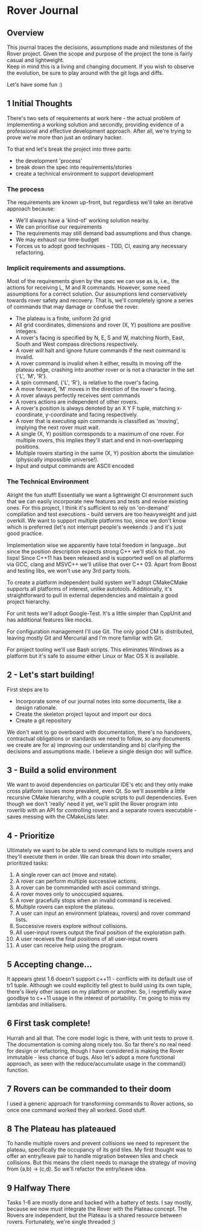 Rover Journal
=============

Overview
--------

This journal traces the decisions, assumptions made and milestones of the Rover project.  Given the scope and purpose of the project the tone is fairly casual and lightweight.  
Keep in mind this is a living and changing document.  If you wish to observe the evolution, be sure to play around with the git logs and diffs.

Let's have some fun :)

1 Initial Thoughts
------------------

There's two sets of requirements at work here - the actual problem of implementing a working solution and secondly, providing evidence of a professional and effective development approach. After all, we're trying to prove we're more than just an ordinary hacker.

To that end let's break the project into three parts:
 * the development 'process'
 * break down the spec into requirements/stories
 * create a technical environment to support development


### The process

The requirements are known up-front, but regardless we'll take an iterative approach because:
  * We'll always have a 'kind-of' working solution nearby.
  * We can prioritise our requirements
  * The requirements may still demand bad assumptions and thus change.
  * We may exhaust our time-budget
  * Forces us to adopt good techniques - TDD, CI, easing any necessary refactoring.


### Implicit requirements and assumptions.

Most of the requirements given by the spec we can use as is, i.e., the actions for receiving L, M and R commands.  However, some need assumptions for a correct solution. Our assumptions lend conservatively towards rover safety and recovery.  That is, we'll completely ignore a series of commands that may damage or confuse the rover.

* The plateau is a finite, uniform 2d grid
* All grid coordinates, dimensions and rover (X, Y) positions are positive integers.
* A rover's facing is specified by N, E, S and W, matching North, East, South and West compass directions respectively.
* A rover will halt and ignore future commands if the next command is invalid.
* A rover command is invalid when it either, results in moving off the plateau edge, crashing into another rover or is not a character in the set {'L', 'M', 'R'}.
* A spin command, {'L', 'R'}, is relative to the rover's facing.
* A move forward, 'M' moves in the direction of the rover's facing.
* A rover always perfectly receives sent commands
* A rovers actions are independent of other rovers.
* A rover's position is always denoted by an X Y F tuple, matching x-coordinate, y-coordinate and facing respectively.
* A rover that is executing spin commands is classified as 'moving', implying the next rover must wait.
* A single (X, Y) position corresponds to a maximum of one rover.  For multiple rovers,
this implies they'll start and end in non-overlapping positions.
* Multiple rovers starting in the same (X, Y) position aborts the simulation (physically impossible universe!).
* Input and output commands are ASCII encoded


### The Technical Environment

Alright the fun stuff! Essentially we want a lightweight CI environment such that we 
can easily incorporate new features and tests and revise existing ones.  For this project, I think it's sufficient to rely on 'on-demand' compilation and test executions - build servers are too heavyweight and just overkill. We want to support multiple platforms too, since we don't know which is preferred (let's not interrupt people's weekends :) and it's just good practice. 

Implementation wise we apparently have total freedom in language…but since the position description expects strong C++ we'll stick to that…no lisps! Since C++11 has been released and is supported well on all platforms via GCC, clang and MSVC++ we'll utilise that over C++ 03.  Apart from Boost and testing libs, we won't use any 3rd party tools.

To create a platform independent build system we'll adopt CMakeCMake supports all platforms of interest, unlike autotools. Additionally, it's straightforward to pull in external dependencies and maintain a good project hierarchy.

For unit tests we'll adopt Google-Test.  It's a little simpler than CppUnit and has additional features like mocks.

For configuration management I'll use Git.  The only good CM is distributed, leaving mostly Git and Mercurial and I'm more familiar with Git.

For project tooling we'll use Bash scripts.  This eliminates Windows as a platform but it's safe to assume either Linux or Mac OS X is available.


## 2 - Let's start building!

First steps are to
* Incorporate some of our journal notes into some documents, like a design rationale.
* Create the skeleton project layout and import our docs
* Create a git repository

We don't want to go overboard with documentation, there's no handovers, contractual obligations or standards
we need to follow, so any documents we create are for a) improving our understanding and b) clarifying 
the decisions and assumptions made.  I believe a single design doc will suffice.

## 3 - Build a solid environment

We want to avoid dependencies on particular IDE's etc and they only make cross platform 
issues more prevalent, even Qt.  So we'll assemble a little recursive CMake hierarchy,
with a couple scripts to pull dependencies.  Even though we don't 'really' need it yet,
we'll split the Rover program into roverlib with an API for controlling rovers and a separate
rovers executable - saves messing with the CMakeLists later.


## 4 - Prioritize

Ultimately we want to be able to send command lists to multiple rovers 
and they'll execute them in order. We can break this down into smaller,
prioritized tasks:

1. A single rover can _act_ (move and rotate).
2. A rover can perform multiple successive actions.
3. A rover can be commmanded with ascii command strings.
4. A rover moves only to unoccupied squares.
5. A rover gracefully stops when an invalid command is received.
6. Multiple rovers can explore the plateau.
7. A user can input an environment (plateau, rovers) and rover command lists.
8. Successive rovers explore without collisions.
9. All user-input rovers output the final position of the exploration path.
9. A user receives the final positions of all user-input rovers 
10. A user can receive help using the program.

## 5 Accepting change...

It appears gtest 1.6 doesn't support c++11 - conflicts with its default use
of tr1 tuple.  Although we could explicitly tell gtest to build using
its own tuple, there's likely other issues on my platform or another.  So,
I regretfully wave goodbye to c++11 usage in the interest of portability.
I'm going to miss my lambdas and initialisers.

## 6 First task complete!

Hurrah and all that.  The core model logic is there, with unit tests to prove it.  The documentation is coming along nicely too.  So far there's no real need for design or refactoring, though I have considered is making the Rover immutable - less chance of bugs. Also let's adopt a more functional 
approach, as seen with the reduce/accumulate usage in the command() function.

## 7 Rovers can be commanded to their doom

I used a generic approach for transforming commands to Rover actions, so once one command worked they all worked.  Good stuff.  

## 8 The Plateau has plateaued
To handle multiple rovers and prevent collisions we need to represent the plateau, specifically the occupancy of its grid tiles.  My first thought was to offer
an entry/leave pair to handle migration between tiles and check collisions.  But
this means the client needs to manage the strategy of moving from (a,b) -> (c,d).
So we'll refactor the entry/leave idea.

## 9 Halfway There
Tasks 1-6 are mostly done and backed with a battery of tests. I say mostly, because we now must integrate the Rover with the Plateau concept.  The Rovers are independent, but the Plateau is a shared resource between rovers.  Fortunately, we're single threaded ;)




